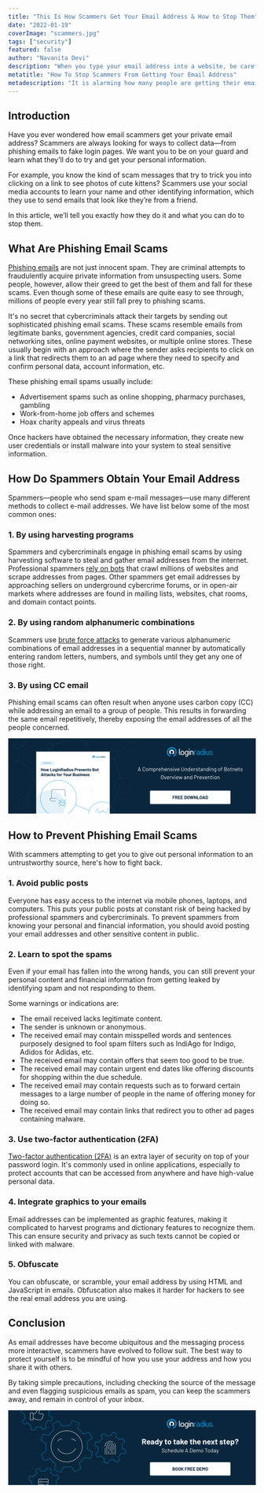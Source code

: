 ```yaml
---
title: "This Is How Scammers Get Your Email Address & How to Stop Them"
date: "2022-01-19"
coverImage: "scammers.jpg"
tags: ["security"]
featured: false
author: "Navanita Devi"
description: "When you type your email address into a website, be careful. You might have just given your email address to a scammer. Sadly, this happens all too often and is one of the main ways scammers harvest email addresses. This blog offers solutions on how to stop it from happening."
metatitle: "How To Stop Scammers From Getting Your Email Address"
metadescription: "It is alarming how many people are getting their email address stolen. This blog covers different methods on how to prevent scammers from stealing email addresses."
---
```


## Introduction

Have you ever wondered how email scammers get your private email address? Scammers are always looking for ways to collect data—from phishing emails to fake login pages. We want you to be on your guard and learn what they’ll do to try and get your personal information.

For example, you know the kind of scam messages that try to trick you into clicking on a link to see photos of cute kittens? Scammers use your social media accounts to learn your name and other identifying information, which they use to send emails that look like they’re from a friend.

In this article, we’ll tell you exactly how they do it and what you can do to stop them.


## What Are Phishing Email Scams

[Phishing emails](https://www.loginradius.com/blog/start-with-identity/phishing-for-identity/) are not just innocent spam. They are criminal attempts to fraudulently acquire private information from unsuspecting users. Some people, however, allow their greed to get the best of them and fall for these scams. Even though some of these emails are quite easy to see through, millions of people every year still fall prey to phishing scams.

It's no secret that cybercriminals attack their targets by sending out sophisticated phishing email scams. These scams resemble emails from legitimate banks, government agencies, credit card companies, social networking sites, online payment websites, or multiple online stores. These usually begin with an approach where the sender asks recipients to click on a link that redirects them to an ad page where they need to specify and confirm personal data, account information, etc.

These phishing email spams usually include:



* Advertisement spams such as online shopping, pharmacy purchases, gambling
* Work-from-home job offers and schemes
* Hoax charity appeals and virus threats

Once hackers have obtained the necessary information, they create new user credentials or install malware into your system to steal sensitive information.


## How Do Spammers Obtain Your Email Address

Spammers—people who send spam e-mail messages—use many different methods to collect e-mail addresses. We have list below some of the most common ones: 


### 1. By using harvesting programs

Spammers and cybercriminals engage in phishing email scams by using harvesting software to steal and gather email addresses from the internet. Professional spammers [rely on bots](https://www.loginradius.com/blog/start-with-identity/bot-attacks/) that crawl millions of websites and scrape addresses from pages. Other spammers get email addresses by approaching sellers on underground cybercrime forums, or in open-air markets where addresses are found in mailing lists, websites, chat rooms, and domain contact points.


### 2. By using random alphanumeric combinations 

Scammers use [brute force attacks](https://www.loginradius.com/blog/start-with-identity/brute-force-lockout/) to generate various alphanumeric combinations of email addresses in a sequential manner by automatically entering random letters, numbers, and symbols until they get any one of those right. 


### 3. By using CC email

Phishing email scams can often result when anyone uses carbon copy (CC) while addressing an email to a group of people. This results in forwarding the same email repetitively, thereby exposing the email addresses of all the people concerned.

[![bot-wp](bot-wp.png)](https://www.loginradius.com/resource/how-loginradius-prevents-bot-attacks/)


## How to Prevent Phishing Email Scams  

With scammers attempting to get you to give out personal information to an untrustworthy source, here's how to fight back.


### 1. Avoid public posts

Everyone has easy access to the internet via mobile phones, laptops, and computers. This puts your public posts at constant risk of being hacked by professional spammers and cybercriminals. To prevent spammers from knowing your personal and financial information, you should avoid posting your email addresses and other sensitive content in public.


### 2. Learn to spot the spams 

Even if your email has fallen into the wrong hands, you can still prevent your personal content and financial information from getting leaked by identifying spam and not responding to them.

Some warnings or indications are:



* The email received lacks legitimate content.
* The sender is unknown or anonymous.
* The received email may contain misspelled words and sentences purposely designed to fool spam filters such as IndiAgo for Indigo, Adidos for Adidas, etc.
* The received email may contain offers that seem too good to be true.
* The received email may contain urgent end dates like offering discounts for shopping within the due schedule.
* The received email may contain requests such as to forward certain messages to a large number of people in the name of offering money for doing so.
* The received email may contain links that redirect you to other ad pages containing malware.


### 3. Use two-factor authentication (2FA)

[Two-factor authentication (2FA)](https://www.loginradius.com/docs/developer/guide/mfa/) is an extra layer of security on top of your password login. It's commonly used in online applications, especially to protect accounts that can be accessed from anywhere and have high-value personal data. 


### 4. Integrate graphics to your emails

Email addresses can be implemented as graphic features, making it complicated to harvest programs and dictionary features to recognize them. This can ensure security and privacy as such texts cannot be copied or linked with malware. 


### 5. Obfuscate

You can obfuscate, or scramble, your email address by using HTML and JavaScript in emails. Obfuscation also makes it harder for hackers to see the real email address you are using.


## Conclusion 

As email addresses have become ubiquitous and the messaging process more interactive, scammers have evolved to follow suit. The best way to protect yourself is to be mindful of how you use your address and how you share it with others. 

By taking simple precautions, including checking the source of the message and even flagging suspicious emails as spam, you can keep the scammers away, and remain in control of your inbox.
 



[![LoginRadius Book a Demo](../../assets/book-a-demo-loginradius.png)](https://www.loginradius.com/book-a-demo/)
